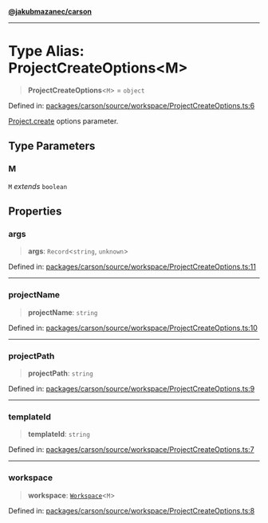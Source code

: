 [**@jakubmazanec/carson**](../README.md)

---

# Type Alias: ProjectCreateOptions\<M\>

> **ProjectCreateOptions**\<`M`\> = `object`

Defined in:
[packages/carson/source/workspace/ProjectCreateOptions.ts:6](https://github.com/jakubmazanec/tools/blob/74fa88a6249b3d486436ae7655f4962bc4a86e11/packages/carson/source/workspace/ProjectCreateOptions.ts#L6)

[Project.create](../classes/Project.md#create) options parameter.

## Type Parameters

### M

`M` _extends_ `boolean`

## Properties

### args

> **args**: `Record`\<`string`, `unknown`\>

Defined in:
[packages/carson/source/workspace/ProjectCreateOptions.ts:11](https://github.com/jakubmazanec/tools/blob/74fa88a6249b3d486436ae7655f4962bc4a86e11/packages/carson/source/workspace/ProjectCreateOptions.ts#L11)

---

### projectName

> **projectName**: `string`

Defined in:
[packages/carson/source/workspace/ProjectCreateOptions.ts:10](https://github.com/jakubmazanec/tools/blob/74fa88a6249b3d486436ae7655f4962bc4a86e11/packages/carson/source/workspace/ProjectCreateOptions.ts#L10)

---

### projectPath

> **projectPath**: `string`

Defined in:
[packages/carson/source/workspace/ProjectCreateOptions.ts:9](https://github.com/jakubmazanec/tools/blob/74fa88a6249b3d486436ae7655f4962bc4a86e11/packages/carson/source/workspace/ProjectCreateOptions.ts#L9)

---

### templateId

> **templateId**: `string`

Defined in:
[packages/carson/source/workspace/ProjectCreateOptions.ts:7](https://github.com/jakubmazanec/tools/blob/74fa88a6249b3d486436ae7655f4962bc4a86e11/packages/carson/source/workspace/ProjectCreateOptions.ts#L7)

---

### workspace

> **workspace**: [`Workspace`](../classes/Workspace.md)\<`M`\>

Defined in:
[packages/carson/source/workspace/ProjectCreateOptions.ts:8](https://github.com/jakubmazanec/tools/blob/74fa88a6249b3d486436ae7655f4962bc4a86e11/packages/carson/source/workspace/ProjectCreateOptions.ts#L8)
